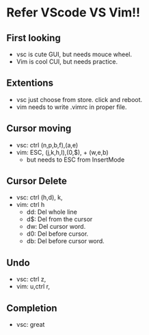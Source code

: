# Refer VScode VS Vim!!

## First looking
* vsc is cute GUI, but needs mouce wheel.
* Vim is cool CUI, but needs practice.

## Extentions
* vsc just choose from store. click and reboot.
* vim needs to write .vimrc in proper file.

## Cursor moving
* vsc: ctrl (n,p,b,f),(a,e)
* vim: ESC, (j,k,h,l),(0,$), + (w,e,b)
    * but needs to ESC from InsertMode

## Cursor Delete
* vsc: ctrl (h,d), k, 
* vim: ctrl h
    * dd: Del whole line
    * d$: Del from the cursor
    * dw: Del cursor word.
    * d0: Del before cursor.
    * db: Del before cursor word.

## Undo
* vsc: ctrl z,
* vim: u,ctrl r,

## Completion
* vsc: great